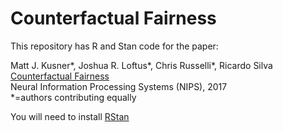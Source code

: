 # Counterfactual Fairness
This repository has R and Stan code for the paper:

Matt J. Kusner\*, Joshua R. Loftus\*, Chris Russelli\*, Ricardo Silva [Counterfactual Fairness](https://arxiv.org/pdf/1703.06856.pdf)\
Neural Information Processing Systems (NIPS), 2017\
\*=authors contributing equally

You will need to install [RStan](http://mc-stan.org/users/interfaces/rstan)

